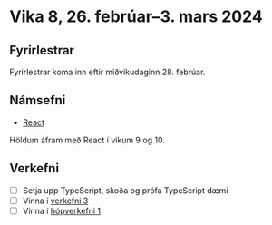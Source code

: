 # Vika 8, 26. febrúar–3. mars 2024

## Fyrirlestrar

Fyrirlestrar koma inn eftir miðvikudaginn 28. febrúar.

## Námsefni

- [React](../namsefni/17.react/)

Höldum áfram með React í vikum 9 og 10.

## Verkefni

- [ ] Setja upp TypeScript, skoða og prófa TypeScript dæmi
- [ ] Vinna í [verkefni 3](https://github.com/vefforritun/vef2-2024-v3)
- [ ] Vinna í [hópverkefni 1](https://github.com/vefforritun/vef2-2024-h1)
